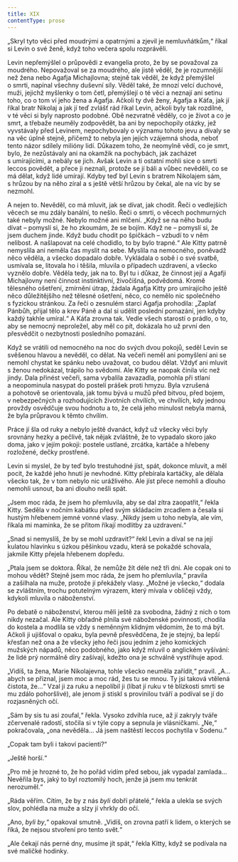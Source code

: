 ```yaml
---
title: XIX
contentType: prose
---
```


„Skryl tyto věci před moudrými a opatrnými a zjevil je nemluvňátkům,“ říkal si Levin o své ženě, když toho večera spolu rozprávěli.

Levin nepřemýšlel o průpovědi z evangelia proto, že by se považoval za moudrého. Nepovažoval se za moudrého, ale jistě věděl, že je rozumnější než žena nebo Agafja Michajlovna; stejně tak věděl, že když přemýšlel o smrti, napínal všechny duševní síly. Věděl také, že mnozí velcí duchové, muži, jejichž myšlenky o tom četl, přemýšlejí o té věci a neznají ani setinu toho, co o tom ví jeho žena a Agafja. Ačkoli ty dvě ženy, Agafja a Káťa, jak jí říkal bratr Nikolaj a jak jí teď zvlášť rád říkal Levin, ačkoli byly tak rozdílné, v té věci si byly naprosto podobné. Obě nezvratně věděly, co je život a co je smrt, a třebaže neuměly zodpovědět, ba ani by nepochopily otázky, jež vyvstávaly před Levinem, nepochybovaly o významu tohoto jevu a dívaly se na věc úplně stejně, přičemž to nebyla jen jejich vzájemná shoda, neboť tento názor sdílely milióny lidí. Důkazem toho, že neomylně vědí, co je smrt, bylo, že nezůstávaly ani na okamžik na pochybách, jak zacházet s umírajícími, a nebály se jich. Avšak Levin a ti ostatní mohli sice o smrti leccos povědět, a přece ji neznali, protože se jí báli a vůbec nevěděli, co se má dělat, když lidé umírají. Kdyby teď byl Levin s bratrem Nikolajem sám, s hrůzou by na něho zíral a s ještě větší hrůzou by čekal, ale na víc by se nezmohl.

A nejen to. Nevěděl, co má mluvit, jak se dívat, jak chodit. Řeči o vedlejších věcech se mu zdály banální, to nešlo. Řeči o smrti, o věcech pochmurných také nebyly možné. Nebylo možné ani mlčení. „Když se na něho budu dívat – pomyslí si, že ho zkoumám, že se bojím. Když ne – pomyslí si, že jsem duchem jinde. Když budu chodit po špičkách – vzbudí to v něm nelibost. A našlapovat na celé chodidlo, to by bylo trapné.“ Ale Kitty patrně nemyslila ani neměla čas myslit na sebe. Myslila na nemocného, poněvadž něco věděla, a všecko dopadalo dobře. Vykládala o sobě i o své svatbě, usmívala se, litovala ho i těšila, mluvila o případech uzdravení, a všecko vyznělo dobře. Věděla tedy, jak na to. Byl tu i důkaz, že činnost její a Agafji Michajlovny není činnost instinktivní, živočišná, podvědomá. Kromě tělesného ošetření, zmírnění útrap, žádala Agafja Kitty pro umírajícího ještě něco důležitějšího než tělesné ošetření, něco, co nemělo nic společného s fyzickou stránkou. Za řeči o zesnulém starci Agafja prohodila: „Zaplať Pánbůh, přijal tělo a krev Páně a dal si udělit poslední pomazání, jen kdyby každý takhle umíral.“ A Káťa zrovna tak. Vedle všech starostí o prádlo, o to, aby se nemocný neproležel, aby měl co pít, dokázala ho už první den přesvědčit o nezbytnosti posledního pomazání.

Když se vrátili od nemocného na noc do svých dvou pokojů, seděl Levin se svěšenou hlavou a nevěděl, co dělat. Na večeři neměl ani pomyšlení ani se nemohl chystat ke spánku nebo uvažovat, co budou dělat. Vždyť ani mluvit s ženou nedokázal, trápilo ho svědomí. Ale Kitty se naopak činila víc než jindy. Dala přinést večeři, sama vybalila zavazadla, pomohla při stlaní a neopominula nasypat do postelí prášek proti hmyzu. Byla vzrušená a pohotově se orientovala, jak tomu bývá u mužů před bitvou, před bojem, v nebezpečných a rozhodujících životních chvílích, ve chvílích, kdy jednou provždy osvědčuje svou hodnotu a to, že celá jeho minulost nebyla marná, že byla průpravou k těmto chvílím.

Práce jí šla od ruky a nebylo ještě dvanáct, když už všecky věci byly srovnány hezky a pečlivě, tak nějak zvláštně, že to vypadalo skoro jako doma, jako v jejím pokoji: postele ustlané, zrcátka, kartáče a hřebeny rozložené, dečky prostřené.

Levin si myslel, že by teď bylo trestuhodné jíst, spát, dokonce mluvit, a měl pocit, že každé jeho hnutí je nevhodné. Kitty přebírala kartáčky, ale dělala všecko tak, že v tom nebylo nic urážlivého. Ale jíst přece nemohli a dlouho nemohli usnout, ba ani dlouho nešli spát.

„Jsem moc ráda, že jsem ho přemluvila, aby se dal zítra zaopatřit,“ řekla Kitty. Seděla v nočním kabátku před svým skládacím zrcadlem a česala si hustým hřebenem jemné vonné vlasy. „Nikdy jsem u toho nebyla, ale vím, říkala mi maminka, že se přitom říkají modlitby za uzdravení.“

„Snad si nemyslíš, že by se mohl uzdravit?“ řekl Levin a díval se na její kulatou hlavinku s úzkou pěšinkou vzadu, která se pokaždé schovala, jakmile Kitty přejela hřebenem dopředu.

„Ptala jsem se doktora. Říkal, že nemůže žít déle než tři dni. Ale copak oni to mohou vědět? Stejně jsem moc ráda, že jsem ho přemluvila,“ pravila a zašilhala na muže, protože jí překážely vlasy. „Možné je všecko,“ dodala se zvláštním, trochu potutelným výrazem, který mívala v obličeji vždy, kdykoli mluvila o náboženství.

Po debatě o náboženství, kterou měli ještě za svobodna, žádný z nich o tom nikdy nezačal. Ale Kitty obřadně plnila své náboženské povinnosti, chodila do kostela a modlila se vždy s neměnným klidným vědomím, že to má být. Ačkoli ji ujišťoval o opaku, byla pevně přesvědčena, že je stejný, ba lepší křesťan než ona a že všecky jeho řeči jsou jedním z jeho komických mužských nápadů, něco podobného, jako když mluvil o anglickém vyšívání: že lidé prý normálně díry zašívají, kdežto ona je schválně vystřihuje apod.

„Vidíš, ta žena, Marie Nikolajevna, tohle všecko neuměla zařídit,“ pravil. „A… abych se přiznal, jsem moc a moc rád, žes tu se mnou. Ty jsi taková vtělená čistota, že…“ Vzal ji za ruku a nepolíbil ji (líbat jí ruku v té blízkosti smrti se mu zdálo pohoršlivé), ale jenom ji stiskl s provinilou tváří a podíval se jí do rozjasněných očí.

„Sám by sis tu asi zoufal,“ řekla. Vysoko zdvihla ruce, až jí zakryly tváře zčervenalé radostí, stočila si v týle copy a sepnula je vlásničkami. „Ne,“ pokračovala, „ona nevěděla… Já jsem naštěstí leccos pochytila v Sodenu.“

„Copak tam byli i takoví pacienti?“

„Ještě horší.“

„Pro mě je hrozné to, že ho pořád vidím před sebou, jak vypadal zamlada… Nevěřila bys, jaký to byl roztomilý hoch, jenže já jsem mu tenkrát nerozuměl.“

„Ráda věřím. Cítím, že by z nás _byli_ dobří přátelé,“ řekla a ulekla se svých slov, pohlédla na muže a slzy jí vhrkly do očí.

„Ano, _byli by_,“ opakoval smutně. „Vidíš, on zrovna patří k lidem, o kterých se říká, že nejsou stvoření pro tento svět.“

„Ale čekají nás perné dny, musíme jít spát,“ řekla Kitty, když se podívala na své maličké hodinky.

